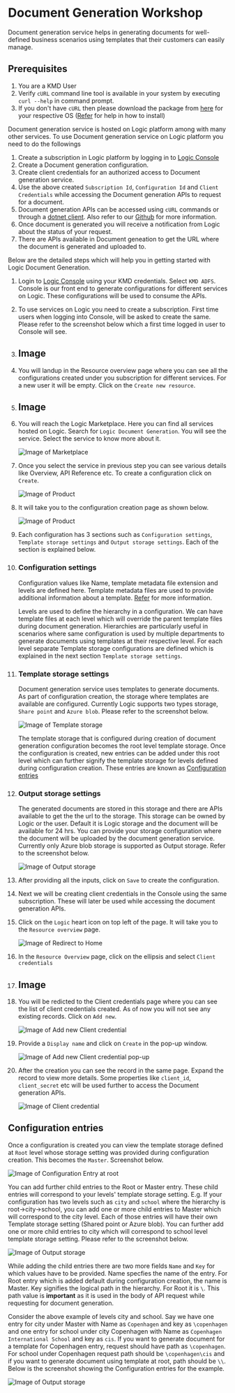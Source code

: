 # Document Generation Workshop

Document generation service helps in generating documents for well-defined business scenarios using templates that their customers can easily manage. 

## Prerequisites

1. You are a KMD User
2. Verify `cURL` command line tool is available in your system by executing `curl --help` in command prompt.
3. If you don't have `cURL` then please download the package from [here](https://curl.se/dlwiz/?type=bin) for your respective OS ([Refer](https://help.ubidots.com/en/articles/2165289-learn-how-to-install-run-curl-on-windows-macosx-linux) for help in how to install)

Document generation service is hosted on Logic platform among with many other services. To use Document generation service on Logic platform you need to do the followings

1. Create a subscription in Logic platform by logging in to [Logic Console](https://console.kmdlogic.io/)
2. Create a Document generation configuration.
3. Create client credentials for an authorized access to Document generation service.
4. Use the above created `Subscription Id`, `Configuration Id` and `Client Credentials` while accessing the Document generation APIs to request for a document.
5. Document generation APIs can be accessed using `cURL` commands or through a [dotnet client](https://www.nuget.org/packages/Kmd.Logic.DocumentGeneration.Client). Also refer to our [Github](https://github.com/kmdlogic/kmd-logic-document-generation-client) for more information.
6. Once document is generated you will receive a notification from Logic about the status of your request.
7. There are APIs available in Document geneation to get the URL where the document is generated and uploaded to.

Below are the detailed steps which will help you in getting started with Logic Document Generation.

1. Login to [Logic Console](https://console.kmdlogic.io/) using your KMD credentials. Select `KMD ADFS`. Console is our front end to generate configurations for different services on Logic. These configurations will be used to consume the APIs.
2. To use services on Logic you need to create a subscription. First time users when logging into Console, will be asked to create the same. Please refer to the screenshot below which a first time logged in user to Console will see.
3. ## Image
4. You will landup in the Resource overview page where you can see all the configurations created under you subscription for different services. For a new user it will be empty. Click on the `Create new resource`.
5. ## Image 
6. You will reach the Logic Marketplace. Here you can find all services hosted on Logic. Search for `Logic Document Generation`. You will see the service. Select the service to know more about it.

    ![Image of Marketplace](./images/marketplace.jpg)

7. Once you select the service in previous step you can see various details like Overview, API Reference etc. To create a configuration click on `Create`.

    ![Image of Product](./images/product.jpg)

8. It will take you to the configuration creation page as shown below.

    ![Image of Product](./images/configuration-create.jpg)

9. Each configuration has 3 sections such as `Configuration settings`, `Template storage settings` and `Output storage settings`. Each of the section is explained below.

10. ### Configuration settings
    Configuration values like Name, template metadata file extension and levels are defined here. Template metadata files are used to provide additional information about a template. [Refer](../Templates/TemplateMetadata.md) for more information.

    Levels are used to define the hierarchy in a configuration. We can have template files at each level which will override the parent template files during document generation. Hierarchies are particularly useful in scenarios where same configuration is used by multiple departments to generate documents using templates at their respective level. For each level separate Template storage configurations are defined which is explained in the next section `Template storage settings`.

11. ### Template storage settings
    Document generation service uses templates to generate documents. As part of configuration creation, the storage where templates are available are configured. Currently Logic supports two types storage, `Share point` and `Azure blob`. Please refer to the screenshot below.

    ![Image of Template storage](./images/template-storage.jpg)

    The template storage that is configured during creation of document generation configuration becomes the root level template storage. Once the configuration is created, new entries can be added under this root level which can further signify the template storage for levels defined during configuration creation. These entries are known as [Configuration entries](#configuration-entries)

12. ### Output storage settings
    The generated documents are stored in this storage and there are APIs available to get the the url to the storage. This storage can be owned by Logic or the user. Default it is Logic storage and the document will be available for 24 hrs. You can provide your storage configuration where the document will be uploaded by the document generation service. Currently only Azure blob storage is supported as Output storage. Refer to the screenshot below.

    ![Image of Output storage](./images/output-storage.jpg)

13. After providing all the inputs, click on `Save` to create the configuration.

14. Next we will be creating client credentials in the Console using the same subscription. These will later be used while accessing the document generation APIs.

15. Click on the `Logic` heart icon on top left of the page. It will take you to the `Resource overview` page.

    ![Image of Redirect to Home](./images/redirect-home.jpg)

16. In the `Resource Overview` page, click on the ellipsis and select `Client credentials`

17. ## Image

18. You will be redicted to the Client credentials page where you can see the list of client credentials created. As of now you will not see any existing records. Click on `Add new`.

    ![Image of Add new Client credential](./images/add-client-credential.jpg)

19. Provide a `Display name` and click on `Create` in the pop-up window.

    ![Image of Add new Client credential pop-up](./images/add-client-credential-popup.jpg)

20. After the creation you can see the record in the same page. Expand the record to view more details. Some properties like `client_id`, `client_secret` etc will be used further to access the Document generation APIs.

    ![Image of Client credential](./images/client-credential.jpg)



## Configuration entries
Once a configuration is created you can view the template storage defined at `Root` level whose storage setting was provided during configuration creation. This becomes the `Master`. Screenshot below.

![Image of Configuration Entry at root](./images/configuration-entry-root.jpg)
    
You can add further child entries to the Root or Master entry. These child entries will correspond to your levels' template storage setting. E.g. If your configuration has two levels such as `city` and `school` where the hierarchy is root->city->school, you can add one or more child entries to Master which will correspond to the city level. Each of those entries will have their own Template storage setting (Shared point or Azure blob). You can further add one or more child entries to city which will correspond to school level template storage setting. Please refer to the screenshot below.

![Image of Output storage](./images/add-configuration-entry.jpg)

While adding the child entries there are two more fields `Name` and `Key` for which values have to be provided. Name specfies the name of the entry. For Root entry which is added default during configuration creation, the name is Master. Key signifies the logical path in the hierarchy. For Root it is `\`. This path value is **important** as it is used in the body of API request while requesting for document generation.

Consider the above example of levels city and school. Say we have one entry for city under Master with Name as `Copenhagen` and key as `\copenhagen` and one entry for school under city Copenhagen with Name as `Copenhagen International School` and key as `cis`. If you want to generate document for a template for Copenhagen entry, request should have path as `\copenhagen`. For school under Copenhagen request path should be `\copenhagen\cis` and if you want to generate document using template at root, path should be `\\`. Below is the screenshot showing the Configuration entries for the example.

![Image of Output storage](./images/configuration-entries.jpg)


